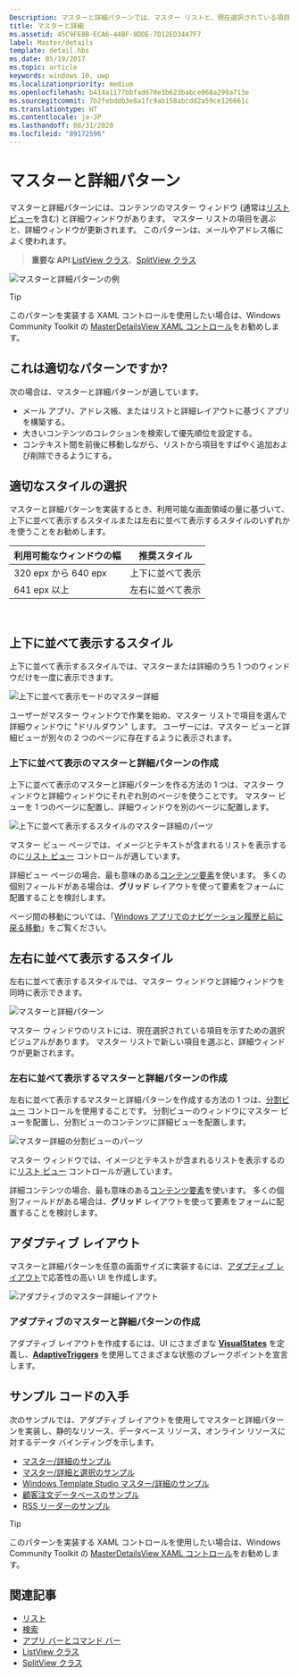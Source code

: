 ```yaml
---
Description: マスターと詳細パターンでは、マスター リストと、現在選択されている項目の詳細が表示されます。 このパターンは、メールや連絡先リストまたはアドレス帳によく使用されます。
title: マスターと詳細
ms.assetid: 45C9FE8B-ECA6-44BF-8DDE-7D12ED34A7F7
label: Master/details
template: detail.hbs
ms.date: 05/19/2017
ms.topic: article
keywords: windows 10, uwp
ms.localizationpriority: medium
ms.openlocfilehash: b414a1177bbfad670e3b623babce068a299a713e
ms.sourcegitcommit: 7b2febddb3e8a17c9ab158abcdd2a59ce126661c
ms.translationtype: HT
ms.contentlocale: ja-JP
ms.lasthandoff: 08/31/2020
ms.locfileid: "89172596"
---
```

# <a name="masterdetails-pattern"></a>マスターと詳細パターン

 

マスターと詳細パターンには、コンテンツのマスター ウィンドウ (通常は[リスト ビュー](lists.md)を含む) と詳細ウィンドウがあります。 マスター リストの項目を選ぶと、詳細ウィンドウが更新されます。 このパターンは、メールやアドレス帳によく使われます。

> **重要な API**:[ListView クラス](/uwp/api/Windows.UI.Xaml.Controls.ListView)、[SplitView クラス](/uwp/api/windows.ui.xaml.controls.splitview)

![マスターと詳細パターンの例](images/HIGSecOne_MasterDetail.png)

> [!TIP]
> このパターンを実装する XAML コントロールを使用したい場合は、Windows Community Toolkit の [MasterDetailsView XAML コントロール](/windows/communitytoolkit/controls/masterdetailsview)をお勧めします。

## <a name="is-this-the-right-pattern"></a>これは適切なパターンですか?

次の場合は、マスターと詳細パターンが適しています。

-   メール アプリ、アドレス帳、またはリストと詳細レイアウトに基づくアプリを構築する。
-   大きいコンテンツのコレクションを検索して優先順位を設定する。
-   コンテキスト間を前後に移動しながら、リストから項目をすばやく追加および削除できるようにする。

## <a name="choose-the-right-style"></a>適切なスタイルの選択

マスターと詳細パターンを実装するとき、利用可能な画面領域の量に基づいて、上下に並べて表示するスタイルまたは左右に並べて表示するスタイルのいずれかを使うことをお勧めします。

| 利用可能なウィンドウの幅 | 推奨スタイル |
|------------------------|-------------------|
| 320 epx から 640 epx        | 上下に並べて表示           |
| 641 epx 以上       | 左右に並べて表示      |

 
## <a name="stacked-style"></a>上下に並べて表示するスタイル

上下に並べて表示するスタイルでは、マスターまたは詳細のうち 1 つのウィンドウだけを一度に表示できます。

![上下に並べて表示モードのマスター詳細](images/patterns-md-stacked.png)

ユーザーがマスター ウィンドウで作業を始め、マスター リストで項目を選んで詳細ウィンドウに "ドリルダウン" します。 ユーザーには、マスター ビューと詳細ビューが別々の 2 つのページに存在するように表示されます。

### <a name="create-a-stacked-masterdetails-pattern"></a>上下に並べて表示のマスターと詳細パターンの作成

上下に並べて表示のマスターと詳細パターンを作る方法の 1 つは、マスター ウィンドウと詳細ウィンドウにそれぞれ別のページを使うことです。 マスター ビューを 1 つのページに配置し、詳細ウィンドウを別のページに配置します。

![上下に並べて表示するスタイルのマスター詳細のパーツ](images/patterns-md-stacked-parts.png)

マスター ビュー ページでは、イメージとテキストが含まれるリストを表示するのに[リスト ビュー](lists.md) コントロールが適しています。 

詳細ビュー ページの場合、最も意味のある[コンテンツ要素](../layout/layout-panels.md)を使います。 多くの個別フィールドがある場合は、**グリッド** レイアウトを使って要素をフォームに配置することを検討します。

ページ間の移動については、「[Windows アプリでのナビゲーション履歴と前に戻る移動](../basics/navigation-history-and-backwards-navigation.md)」をご覧ください。

## <a name="side-by-side-style"></a>左右に並べて表示するスタイル

左右に並べて表示するスタイルでは、マスター ウィンドウと詳細ウィンドウを同時に表示できます。

![マスターと詳細パターン](images/patterns-masterdetail-400x227.png)

マスター ウィンドウのリストには、現在選択されている項目を示すための選択ビジュアルがあります。 マスター リストで新しい項目を選ぶと、詳細ウィンドウが更新されます。

### <a name="create-a-side-by-side-masterdetails-pattern"></a>左右に並べて表示するマスターと詳細パターンの作成

左右に並べて表示するマスターと詳細パターンを作成する方法の 1 つは、[分割ビュー](split-view.md) コントロールを使用することです。 分割ビューのウィンドウにマスター ビューを配置し、分割ビューのコンテンツに詳細ビューを配置します。

![マスター詳細の分割ビューのパーツ](images/patterns_md_splitview_parts.png)

マスター ウィンドウでは、イメージとテキストが含まれるリストを表示するのに[リスト ビュー](lists.md) コントロールが適しています。

詳細コンテンツの場合、最も意味のある[コンテンツ要素](../layout/layout-panels.md)を使います。 多くの個別フィールドがある場合は、**グリッド** レイアウトを使って要素をフォームに配置することを検討します。

## <a name="adaptive-layout"></a>アダプティブ レイアウト

マスターと詳細パターンを任意の画面サイズに実装するには、[アダプティブ レイアウト](../layout/layouts-with-xaml.md)で応答性の高い UI を作成します。

![アダプティブのマスター詳細レイアウト](images/patterns_masterdetail.png)

### <a name="create-an-adaptive-masterdetails-pattern"></a>アダプティブのマスターと詳細パターンの作成
アダプティブ レイアウトを作成するには、UI にさまざまな [**VisualStates**](/uwp/api/windows.ui.xaml.visualstate) を定義し、[**AdaptiveTriggers**](/uwp/api/Windows.UI.Xaml.AdaptiveTrigger) を使用してさまざまな状態のブレークポイントを宣言します。

## <a name="get-the-sample-code"></a>サンプル コードの入手

次のサンプルでは、アダプティブ レイアウトを使用してマスターと詳細パターンを実装し、静的なリソース、データベース リソース、オンライン リソースに対するデータ バインディングを示します。 
- [マスター/詳細のサンプル](https://github.com/Microsoft/Windows-universal-samples/tree/master/Samples/XamlMasterDetail) 
- [マスター/詳細と選択のサンプル](https://github.com/Microsoft/Windows-universal-samples/tree/master/Samples/XamlListView)
- [Windows Template Studio マスター/詳細のサンプル](https://github.com/Microsoft/WindowsTemplateStudio/tree/master/templates/Uwp/Pages/MasterDetail)
- [顧客注文データベースのサンプル](https://github.com/Microsoft/Windows-appsample-customers-orders-database)
- [RSS リーダーのサンプル](https://github.com/Microsoft/Windows-appsample-rssreader)

> [!TIP]
> このパターンを実装する XAML コントロールを使用したい場合は、Windows Community Toolkit の [MasterDetailsView XAML コントロール](/windows/communitytoolkit/controls/masterdetailsview)をお勧めします。

## <a name="related-articles"></a>関連記事

- [リスト](lists.md)
- [検索](search.md)
- [アプリ バーとコマンド バー](app-bars.md)
- [ListView クラス](/uwp/api/Windows.UI.Xaml.Controls.ListView)
- [SplitView クラス](/uwp/api/windows.ui.xaml.controls.splitview)